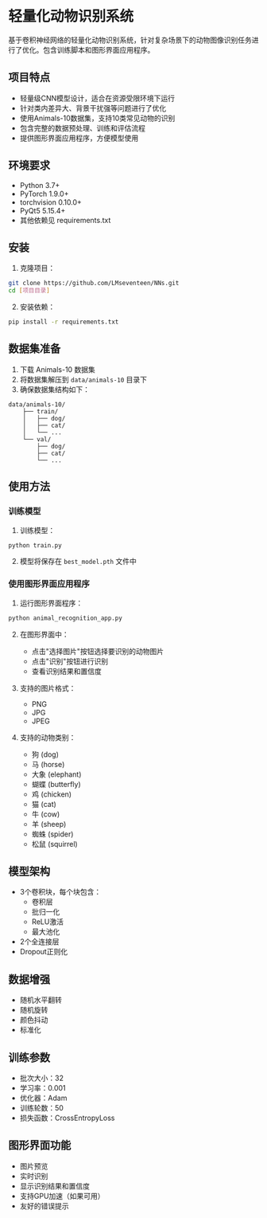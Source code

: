 # 轻量化动物识别系统

基于卷积神经网络的轻量化动物识别系统，针对复杂场景下的动物图像识别任务进行了优化。包含训练脚本和图形界面应用程序。

## 项目特点

- 轻量级CNN模型设计，适合在资源受限环境下运行
- 针对类内差异大、背景干扰强等问题进行了优化
- 使用Animals-10数据集，支持10类常见动物的识别
- 包含完整的数据预处理、训练和评估流程
- 提供图形界面应用程序，方便模型使用

## 环境要求

- Python 3.7+
- PyTorch 1.9.0+
- torchvision 0.10.0+
- PyQt5 5.15.4+
- 其他依赖见 requirements.txt

## 安装

1. 克隆项目：
```bash
git clone https://github.com/LMseventeen/NNs.git
cd [项目目录]
```

2. 安装依赖：
```bash
pip install -r requirements.txt
```

## 数据集准备

1. 下载 Animals-10 数据集
2. 将数据集解压到 `data/animals-10` 目录下
3. 确保数据集结构如下：
```
data/animals-10/
    ├── train/
    │   ├── dog/
    │   ├── cat/
    │   └── ...
    └── val/
        ├── dog/
        ├── cat/
        └── ...
```

## 使用方法

### 训练模型

1. 训练模型：
```bash
python train.py
```

2. 模型将保存在 `best_model.pth` 文件中

### 使用图形界面应用程序

1. 运行图形界面程序：
```bash
python animal_recognition_app.py
```

2. 在图形界面中：
   - 点击"选择图片"按钮选择要识别的动物图片
   - 点击"识别"按钮进行识别
   - 查看识别结果和置信度


3. 支持的图片格式：
   - PNG
   - JPG
   - JPEG

4. 支持的动物类别：
   - 狗 (dog)
   - 马 (horse)
   - 大象 (elephant)
   - 蝴蝶 (butterfly)
   - 鸡 (chicken)
   - 猫 (cat)
   - 牛 (cow)
   - 羊 (sheep)
   - 蜘蛛 (spider)
   - 松鼠 (squirrel)

## 模型架构

- 3个卷积块，每个块包含：
  - 卷积层
  - 批归一化
  - ReLU激活
  - 最大池化
- 2个全连接层
- Dropout正则化

## 数据增强

- 随机水平翻转
- 随机旋转
- 颜色抖动
- 标准化

## 训练参数

- 批次大小：32
- 学习率：0.001
- 优化器：Adam
- 训练轮数：50
- 损失函数：CrossEntropyLoss

## 图形界面功能

- 图片预览
- 实时识别
- 显示识别结果和置信度
- 支持GPU加速（如果可用）
- 友好的错误提示 

